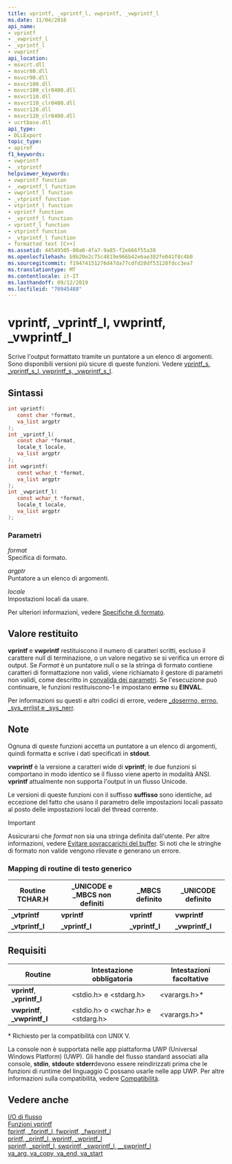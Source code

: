 ```yaml
---
title: vprintf, _vprintf_l, vwprintf, _vwprintf_l
ms.date: 11/04/2016
api_name:
- vprintf
- _vwprintf_l
- _vprintf_l
- vwprintf
api_location:
- msvcrt.dll
- msvcr80.dll
- msvcr90.dll
- msvcr100.dll
- msvcr100_clr0400.dll
- msvcr110.dll
- msvcr110_clr0400.dll
- msvcr120.dll
- msvcr120_clr0400.dll
- ucrtbase.dll
api_type:
- DLLExport
topic_type:
- apiref
f1_keywords:
- vwprintf
- _vtprintf
helpviewer_keywords:
- vwprintf function
- _vwprintf_l function
- vwprintf_l function
- _vtprintf function
- vtprintf_l function
- vprintf function
- _vprintf_l function
- vprintf_l function
- vtprintf function
- _vtprintf_l function
- formatted text [C++]
ms.assetid: 44549505-00a0-4fa7-9a85-f2e666f55a38
ms.openlocfilehash: b9b20e2c75c4819e966b42e6ae382fe041f8c4b0
ms.sourcegitcommit: f19474151276d47da77cdfd20df53128fdcc3ea7
ms.translationtype: MT
ms.contentlocale: it-IT
ms.lasthandoff: 09/12/2019
ms.locfileid: "70945488"
---
```

# <a name="vprintf-_vprintf_l-vwprintf-_vwprintf_l"></a>vprintf, _vprintf_l, vwprintf, _vwprintf_l

Scrive l'output formattato tramite un puntatore a un elenco di argomenti. Sono disponibili versioni più sicure di queste funzioni. Vedere [vprintf_s, _vprintf_s_l, vwprintf_s, _vwprintf_s_l](vprintf-s-vprintf-s-l-vwprintf-s-vwprintf-s-l.md).

## <a name="syntax"></a>Sintassi

```C
int vprintf(
   const char *format,
   va_list argptr
);
int _vprintf_l(
   const char *format,
   locale_t locale,
   va_list argptr
);
int vwprintf(
   const wchar_t *format,
   va_list argptr
);
int _vwprintf_l(
   const wchar_t *format,
   locale_t locale,
   va_list argptr
);
```

### <a name="parameters"></a>Parametri

*format*<br/>
Specifica di formato.

*argptr*<br/>
Puntatore a un elenco di argomenti.

*locale*<br/>
Impostazioni locali da usare.

Per ulteriori informazioni, vedere [Specifiche di formato](../../c-runtime-library/format-specification-syntax-printf-and-wprintf-functions.md).

## <a name="return-value"></a>Valore restituito

**vprintf** e **vwprintf** restituiscono il numero di caratteri scritti, escluso il carattere null di terminazione, o un valore negativo se si verifica un errore di output. Se *Format* è un puntatore null o se la stringa di formato contiene caratteri di formattazione non validi, viene richiamato il gestore di parametri non validi, come descritto in [convalida dei parametri](../../c-runtime-library/parameter-validation.md). Se l'esecuzione può continuare, le funzioni restituiscono-1 e impostano **errno** su **EINVAL**.

Per informazioni su questi e altri codici di errore, vedere [_doserrno, errno, _sys_errlist e _sys_nerr](../../c-runtime-library/errno-doserrno-sys-errlist-and-sys-nerr.md).

## <a name="remarks"></a>Note

Ognuna di queste funzioni accetta un puntatore a un elenco di argomenti, quindi formatta e scrive i dati specificati in **stdout**.

**vwprintf** è la versione a caratteri wide di **vprintf**; le due funzioni si comportano in modo identico se il flusso viene aperto in modalità ANSI. **vprintf** attualmente non supporta l'output in un flusso Unicode.

Le versioni di queste funzioni con il suffisso **suffisso** sono identiche, ad eccezione del fatto che usano il parametro delle impostazioni locali passato al posto delle impostazioni locali del thread corrente.

> [!IMPORTANT]
> Assicurarsi che *format* non sia una stringa definita dall'utente. Per altre informazioni, vedere [Evitare sovraccarichi del buffer](/windows/win32/SecBP/avoiding-buffer-overruns). Si noti che le stringhe di formato non valide vengono rilevate e generano un errore.

### <a name="generic-text-routine-mappings"></a>Mapping di routine di testo generico

|Routine TCHAR.H|_UNICODE e _MBCS non definiti|_MBCS definito|_UNICODE definito|
|---------------------|------------------------------------|--------------------|-----------------------|
|**_vtprintf**|**vprintf**|**vprintf**|**vwprintf**|
|**_vtprintf_l**|**_vprintf_l**|**_vprintf_l**|**_vwprintf_l**|

## <a name="requirements"></a>Requisiti

|Routine|Intestazione obbligatoria|Intestazioni facoltative|
|-------------|---------------------|----------------------|
|**vprintf**, **_vprintf_l**|\<stdio.h> e \<stdarg.h>|\<varargs.h>*|
|**vwprintf**, **_vwprintf_l**|\<stdio.h> o \<wchar.h> e \<stdarg.h>|\<varargs.h>*|

\* Richiesto per la compatibilità con UNIX V.

La console non è supportata nelle app piattaforma UWP (Universal Windows Platform) (UWP). Gli handle del flusso standard associati alla console, **stdin**, **stdout**e **stderr**devono essere reindirizzati prima che le funzioni di runtime del linguaggio C possano usarle nelle app UWP. Per altre informazioni sulla compatibilità, vedere [Compatibilità](../../c-runtime-library/compatibility.md).

## <a name="see-also"></a>Vedere anche

[I/O di flusso](../../c-runtime-library/stream-i-o.md)<br/>
[Funzioni vprintf](../../c-runtime-library/vprintf-functions.md)<br/>
[fprintf, _fprintf_l, fwprintf, _fwprintf_l](fprintf-fprintf-l-fwprintf-fwprintf-l.md)<br/>
[printf, _printf_l, wprintf, _wprintf_l](printf-printf-l-wprintf-wprintf-l.md)<br/>
[sprintf, _sprintf_l, swprintf, _swprintf_l, \__swprintf_l](sprintf-sprintf-l-swprintf-swprintf-l-swprintf-l.md)<br/>
[va_arg, va_copy, va_end, va_start](va-arg-va-copy-va-end-va-start.md)<br/>
